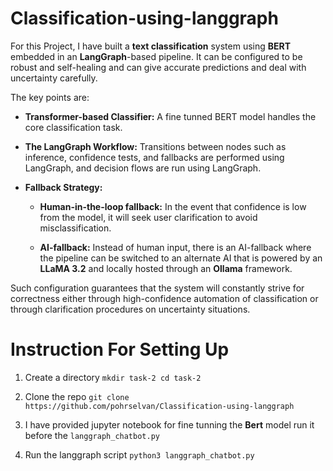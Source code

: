 # Classification-using-langgraph

For this Project, I have built a **text classification** system using **BERT** embedded in an **LangGraph**-based pipeline. It can be configured to be robust and self-healing and can give accurate predictions and deal with uncertainty carefully.

The key points are:

- **Transformer-based Classifier:** A fine tunned BERT model handles the core classification task.

- **The LangGraph Workflow:** Transitions between nodes such as inference, confidence tests, and fallbacks are performed using LangGraph, and decision flows are run using LangGraph.

- **Fallback Strategy:**

  - **Human-in-the-loop fallback:** In the event that confidence is low from the model, it will seek user clarification to avoid misclassification.

  - **AI-fallback:** Instead of human input, there is an AI-fallback where the pipeline can be switched to an alternate AI that is powered by an **LLaMA 3.2** and locally hosted through an **Ollama** framework.

Such configuration guarantees that the system will constantly strive for correctness either through high-confidence automation of classification or through clarification procedures on uncertainty situations.

# Instruction For Setting Up 

1. Create a directory
   `mkdir task-2
   cd task-2`
   
2. Clone the repo
   `git clone https://github.com/pohrselvan/Classification-using-langgraph`

3. I have provided jupyter notebook for fine tunning the **Bert** model run it before the `langgraph_chatbot.py`
4. Run the langgraph script
   `python3 langgraph_chatbot.py`
